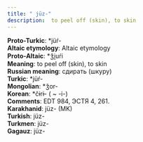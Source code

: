 ```yaml
---
title: " jüz-"
description:  to peel off (skin), to skin
---
```


<strong>Proto-Turkic</strong>:  *jüŕ-<br>
<strong>Altaic etymology</strong>:  Altaic etymology<br>
<strong> Proto-Altaic</strong>:  *ǯi̯uŕi<br>
<strong>Meaning</strong>:  to peel off (skin), to skin<br>
<strong>Russian meaning</strong>:  сдирать (шкуру)<br>
<strong>Turkic</strong>:  *jüŕ-<br>
<strong>Mongolian</strong>:  *ǯor-<br>
<strong>Korean</strong>:  *čɨrɨ- ( ~ -i-)<br>
<strong>Comments</strong>:  EDT 984, ЭСТЯ 4, 261.<br>
<strong>Karakhanid</strong>:  jüz- (MK)<br>
<strong>Turkish</strong>:  jüz-<br>
<strong>Turkmen</strong>:  jüz-<br>
<strong>Gagauz</strong>:  jüz-<br>


